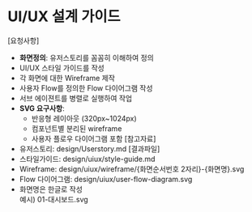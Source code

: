 # UI/UX 설계 가이드

[요청사항]
- **화면정의**: 유저스토리를 꼼꼼히 이해하여 정의 
- UI/UX 스타일 가이드를 작성 
- 각 화면에 대한 Wireframe 제작
- 사용자 Flow를 정의한 Flow 다이어그램 작성
- 서브 에이젼트를 병렬로 실행하여 작업
- **SVG 요구사항**:
  - 반응형 레이아웃 (320px~1024px)
  - 컴포넌트별 분리된 wireframe
  - 사용자 플로우 다이어그램 포함 
[참고자료]
- 유저스토리: design/Userstory.md
[결과파일] 
- 스타일가이드: design/uiux/style-guide.md 
- Wireframe: design/uiux/wireframe/{화면순서번호 2자리}-{화면명}.svg
- Flow 다이어그램: design/uiux/user-flow-diagram.svg 
- 화면명은 한글로 작성  
  예시) 01-대시보드.svg
